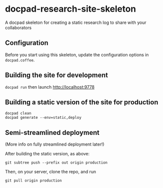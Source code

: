 # docpad-research-site-skeleton
A docpad skeleton for creating a static research log to share with your collaborators

## Configuration

Before you start using this skeleton, update the configuration options in `docpad.coffee`.

## Building the site for development

`docpad run` then launch [http://localhost:9778](http://localhost:9778)

## Building a static version of the site for production

```
docpad clean
docpad generate --env=static,deploy
```

## Semi-streamlined deployment

(More info on fully streamlined deployment later!)

After building the static version, as above:

```
git subtree push --prefix out origin production
```

Then, on your server, clone the repo, and run

```
git pull origin production
```
